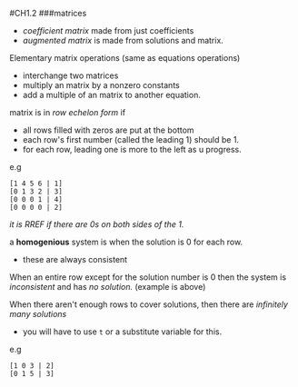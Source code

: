 #CH1.2
###matrices
- *coefficient matrix* made from just coefficients
- *augmented matrix* is made from solutions and matrix.

Elementary matrix operations (same as equations operations)
- interchange two matrices
- multiply an matrix by a nonzero constants
- add a multiple of an matrix to another equation.

matrix is in *row echelon form* if
- all rows filled with zeros are put at the bottom
- each row's first number (called the leading 1) should be 1.
- for each row, leading one is more to the left as u progress.

e.g

    [1 4 5 6 | 1]
    [0 1 3 2 | 3]
    [0 0 0 1 | 4]
    [0 0 0 0 | 2]

*it is RREF if there are 0s on both sides of the 1.*

a **homogenious** system is when the solution is 0 for each row.
- these are always consistent

When an entire row except for the solution number is 0 then the system is *inconsistent* and has *no solution.* (example is above)

When there aren't enough rows to cover solutions, then there are *infinitely many solutions*
- you will have to use `t` or a substitute variable for this.

e.g

    [1 0 3 | 2]
    [0 1 5 | 3]
